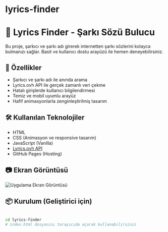 # lyrics-finder
# 🎵 Lyrics Finder - Şarkı Sözü Bulucu

Bu proje, şarkıcı ve şarkı adı girerek internetten şarkı sözlerini kolayca bulmanızı sağlar. Basit ve kullanıcı dostu arayüzü ile hemen deneyebilirsiniz.



## 🚀 Özellikler

- Şarkıcı ve şarkı adı ile anında arama
- Lyrics.ovh API ile gerçek zamanlı veri çekme
- Hatalı girişlerde kullanıcı bilgilendirmesi
- Temiz ve mobil uyumlu arayüz
- Hafif animasyonlarla zenginleştirilmiş tasarım

## 🛠️ Kullanılan Teknolojiler

- HTML
- CSS (Animasyon ve responsive tasarım)
- JavaScript (Vanilla)
- [Lyrics.ovh API](https://lyricsovh.docs.apiary.io)
- GitHub Pages (Hosting)

## 📷 Ekran Görüntüsü

![Uygulama Ekran Görüntüsü](./screenshot.png)

## 📦 Kurulum (Geliştirici için)

```bash

cd lyrics-finder
# index.html dosyasını tarayıcıda açarak kullanabilirsiniz
